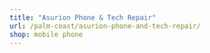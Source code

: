 ```yaml
---
title: "Asurion Phone & Tech Repair"
url: /palm-coast/asurion-phone-and-tech-repair/
shop: mobile phone
---
```


